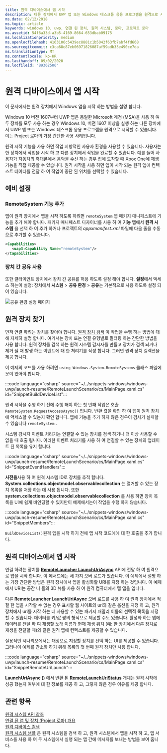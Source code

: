 ```yaml
---
title: 원격 디바이스에서 앱 시작
description: 다른 장치에서 UWP 앱 또는 Windows 데스크톱 응용 프로그램을 원격으로 시작 하 여 사용자가 한 장치에서 작업을 시작 하 고 다른 장치에서 작업을 완료할 수 있도록 하는 방법을 알아봅니다.
ms.date: 02/12/2018
ms.topic: article
keywords: windows 10, uwp, 연결 된 장치, 원격 시스템, 로마, 프로젝트 로마
ms.assetid: 54f6a33d-a3b5-4169-8664-653dbab09175
ms.localizationpriority: medium
ms.openlocfilehash: 4163106c5439ec8881c1b5042f63fb7abf4fd668
ms.sourcegitcommit: c3ca68e87eb06971826087af59adb33e490ce7da
ms.translationtype: MT
ms.contentlocale: ko-KR
ms.lasthandoff: 09/02/2020
ms.locfileid: "89362506"
---
```

# <a name="launch-an-app-on-a-remote-device"></a>원격 디바이스에서 앱 시작

이 문서에서는 원격 장치에서 Windows 앱을 시작 하는 방법을 설명 합니다.

Windows 10 버전 1607부터 UWP 앱은 동일한 Microsoft 계정 (MSA)을 사용 하 여 두 장치를 모두 사용 하는 경우 Windows 10, 버전 1607 이상을 실행 하는 다른 장치에서 UWP 앱 또는 Windows 데스크톱 응용 프로그램을 원격으로 시작할 수 있습니다. 이는 Project 로마의 가장 간단한 사용 사례입니다.

원격 시작 기능을 사용 하면 작업 지향적인 사용자 환경을 사용할 수 있습니다. 사용자는 한 장치에서 작업을 시작 하 고 다른 장치에서 작업을 완료할 수 있습니다. 예를 들어 사용자가 자동차의 휴대폰에서 음악을 수신 하는 경우 집에 도착할 때 Xbox One에 재생 기능을 직접 제공할 수 있습니다. 원격 시작을 사용 하면 앱이 시작 되는 원격 앱에 컨텍스트 데이터를 전달 하 여 작업이 중단 된 위치를 선택할 수 있습니다.

## <a name="preliminary-setup"></a>예비 설정

### <a name="add-the-remotesystem-capability"></a>RemoteSystem 기능 추가

앱이 원격 장치에서 앱을 시작 하도록 하려면 `remoteSystem` 앱 패키지 매니페스트에 기능을 추가 해야 합니다. 패키지 매니페스트 디자이너를 사용 하 여 **기능** 탭에서 **원격 시스템** 을 선택 하 여 추가 하거나 프로젝트의 _appxmanifest.xml_ 파일에 다음 줄을 수동으로 추가할 수 있습니다.

``` xml
<Capabilities>
   <uap3:Capability Name="remoteSystem"/>
</Capabilities>
```

### <a name="enable-cross-device-sharing"></a>장치 간 공유 사용

또한 클라이언트 장치에서 장치 간 공유를 허용 하도록 설정 해야 합니다. **설정**에서 액세스 하는이 설정: 장치에서 **시스템**  >  **공유 환경**  >  **공유**는 기본적으로 사용 하도록 설정 되어 있습니다. 

![공유 환경 설정 페이지](images/shared-experiences-settings.png)

## <a name="find-a-remote-device"></a>원격 장치 찾기

먼저 연결 하려는 장치를 찾아야 합니다. [원격 장치 검색](discover-remote-devices.md) 이 작업을 수행 하는 방법에 대해 자세히 설명 합니다. 여기서는 장치 또는 연결 유형별로 필터링 하는 간단한 방법을 사용 합니다. 원격 장치를 검색 하는 원격 시스템 감시자를 만들고 장치가 검색 되거나 제거 될 때 발생 하는 이벤트에 대 한 처리기를 작성 합니다. 그러면 원격 장치 컬렉션을 제공 합니다.

이 예제의 코드를 사용 하려면 `using Windows.System.RemoteSystems` 클래스 파일에 문이 있어야 합니다.

:::code language="csharp" source="~/../snippets-windows/windows-uwp/launch-resume/RemoteLaunchScenario/cs/MainPage.xaml.cs" id="SnippetBuildDeviceList":::

원격 시작을 수행 하기 전에 수행 해야 하는 첫 번째 작업은 호출 `RemoteSystem.RequestAccessAsync()` 입니다. 반환 값을 확인 하 여 앱이 원격 장치에 액세스할 수 있는지 확인 합니다. 앱에 기능을 추가 하지 않은 경우이 검사가 실패할 수 있습니다 `remoteSystem` .

시스템 감시자 이벤트 처리기는 연결할 수 있는 장치를 검색 하거나 더 이상 사용할 수 없을 때 호출 됩니다. 이러한 이벤트 처리기를 사용 하 여 연결할 수 있는 장치의 업데이트 된 목록을 유지 합니다.

:::code language="csharp" source="~/../snippets-windows/windows-uwp/launch-resume/RemoteLaunchScenario/cs/MainPage.xaml.cs" id="SnippetEventHandlers":::


**사전을**사용 하 여 원격 시스템 ID로 장치를 추적 합니다. **System.collections.objectmodel.observablecollection** 는 열거할 수 있는 장치 목록을 저장 하는 데 사용 됩니다. 또한 **system.collections.objectmodel.observablecollection** 를 사용 하면 장치 목록을 UI에 쉽게 바인딩할 수 있지만이 예제에서는이 작업을 수행 하지 않습니다.

:::code language="csharp" source="~/../snippets-windows/windows-uwp/launch-resume/RemoteLaunchScenario/cs/MainPage.xaml.cs" id="SnippetMembers":::

`BuildDeviceList()`원격 앱을 시작 하기 전에 앱 시작 코드에에 대 한 호출을 추가 합니다.

## <a name="launch-an-app-on-a-remote-device"></a>원격 디바이스에서 앱 시작

연결 하려는 장치를 [**RemoteLauncher LaunchUriAsync**](/uwp/api/windows.system.remotelauncher.launchuriasync) API에 전달 하 여 원격으로 앱을 시작 합니다. 이 메서드에는 세 가지 오버 로드가 있습니다. 이 예제에서 설명 하는 가장 간단한 방법은 원격 장치에서 앱을 활성화할 URI를 지정 하는 것입니다. 이 예제에서 URI는 공간 니 들의 3D 뷰를 사용 하 여 원격 컴퓨터에서 맵 앱을 엽니다.

다른 **RemoteLauncher LaunchUriAsync** 오버 로드를 사용 하 여 원격 장치에서 적절 한 앱을 시작할 수 없는 경우 표시할 웹 사이트의 uri와 같은 옵션을 지정 하 고, 원격 장치에서 uri를 시작 하는 데 사용할 수 있는 패키지 패밀리 이름의 선택적 목록을 지정할 수 있습니다. 데이터를 키/값 쌍의 형식으로 제공할 수도 있습니다. 활성화 하는 앱에 데이터를 전달 하 여 재생할 노래 이름과 현재 재생 위치 (예: 한 장치에서 다른 장치로 재생을 전달할 때)와 같은 원격 앱에 컨텍스트를 제공할 수 있습니다.

실용적인 시나리오에서는 대상으로 지정할 장치를 선택 하는 UI를 제공할 수 있습니다. 그러나이 예제를 간소화 하기 위해 목록의 첫 번째 원격 장치만 사용 합니다.

:::code language="csharp" source="~/../snippets-windows/windows-uwp/launch-resume/RemoteLaunchScenario/cs/MainPage.xaml.cs" id="SnippetRemoteUriLaunch":::

**LaunchUriAsync ()** 에서 반환 된 [**RemoteLaunchUriStatus**](/uwp/api/windows.system.remotelaunchuristatus) 개체는 원격 시작에 성공 했는지 여부에 대 한 정보를 제공 하 고, 그렇지 않은 경우 이유를 제공 합니다.

## <a name="related-topics"></a>관련 항목

[원격 시스템 API 참조](/uwp/api/Windows.System.RemoteSystems)  
[연결 된 앱 및 장치 (Project 로마) 개요](connected-apps-and-devices.md)  
[원격 디바이스 검색](discover-remote-devices.md)  
[원격 시스템 샘플](https://github.com/Microsoft/Windows-universal-samples/tree/dev/Samples/RemoteSystems) 은 원격 시스템을 검색 하 고, 원격 시스템에서 앱을 시작 하 고, 앱 서비스를 사용 하 여 두 시스템에서 실행 되는 앱 간에 메시지를 보내는 방법을 보여 줍니다.
